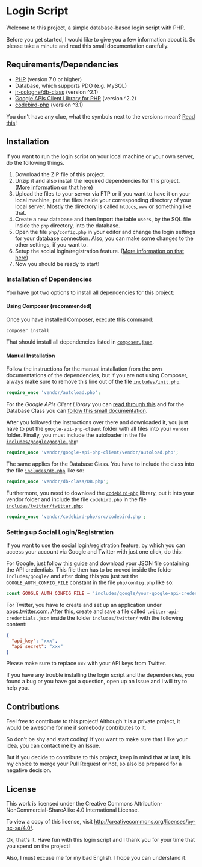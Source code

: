 # Login Script

Welcome to this project, a simple database-based login script with PHP.

Before you get started, I would like to give you a few information about it. So please take a minute and read this small documentation carefully.

## Requirements/Dependencies

- [PHP](http://php.net) (version 7.0 or higher)
- Database, which supports PDO (e.g. MySQL)
- [jr-cologne/db-class](https://github.com/jr-cologne/db-class) (version ^2.1)
- [Google APIs Client Library for PHP](https://github.com/google/google-api-php-client) (version ^2.2)
- [codebird-php](https://github.com/jublonet/codebird-php) (version ^3.1)

You don't have any clue, what the symbols next to the versions mean? [Read this](https://getcomposer.org/doc/articles/versions.md)!

## Installation

If you want to run the login script on your local machine or your own server, do the following things.

1. Download the ZIP file of this project.
2. Unzip it and also install the required dependencies for this project. ([More information on that here](https://github.com/jr-cologne/login-script#installation_of_dependencies))
3. Upload the files to your server via FTP or if you want to have it on your local machine, put the files inside your corresponding directory of your local server. Mostly the directory is called `htdocs`, `www` or something like that.
4. Create a new database and then import the table `users`, by the SQL file inside the `php` directory, into the database.
5. Open the file `php/config.php` in your editor and change the login settings for your database connection. Also, you can make some changes to the other settings, if you want to.
6. Setup the social login/registration feature. ([More information on that here](https://github.com/jr-cologne/login-script#setting_up_social_login-registration))
7. Now you should be ready to start!

### Installation of Dependencies

You have got two options to install all dependencies for this project:

#### Using Composer (recommended)

Once you have installed [Composer](https://getcomposer.org), execute this command:

`composer install`

That should install all dependencies listed in [`composer.json`](https://github.com/jr-cologne/login-script/blob/master/composer.json).

#### Manual Installation

Follow the instructions for the manual installation from the own documentations of the dependencies, but if you are not using Composer, always make sure to remove this line out of the file [`includes/init.php`](https://github.com/jr-cologne/login-script/blob/master/includes/init.php):

```php
require_once 'vendor/autoload.php';
```

For the *Google APIs Client Library* you can [read through this](https://github.com/google/google-api-php-client#download-the-release) and for the Database Class you can [follow this small documentation](https://github.com/jr-cologne/db-class#manual-installation).

After you followed the instructions over there and downloaded it, you just have to put the `google-api-php-client` folder with all files into your `vendor` folder. Finally, you must include the autoloader in the file [`includes/google/google.php`](https://github.com/jr-cologne/login-script/blob/master/includes/google/google.php):

```php
require_once 'vendor/google-api-php-client/vendor/autoload.php';
```

The same applies for the Database Class. You have to include the class into the file [`includes/db.php`](https://github.com/jr-cologne/login-script/blob/master/includes/db.php) like so:

```php
require_once 'vendor/db-class/DB.php';
```

Furthermore, you need to download the [`codebird-php`](https://github.com/jublonet/codebird-php) library, put it into your vendor folder and include the file `codebird.php` in the file [`includes/twitter/twitter.php`](https://github.com/jr-cologne/login-script/blob/master/includes/twitter/twitter.php):

```php
require_once 'vendor/codebird-php/src/codebird.php';
```

### Setting up Social Login/Registration

If you want to use the social login/registration feature, by which you can access your account via Google and Twitter with just one click, do this:

For Google, just follow [this guide](https://developers.google.com/identity/sign-in/web/devconsole-project) and download your JSON file containing the API credentials. This file then has to be moved inside the folder `includes/google/` and after doing this you just set the `GOOGLE_AUTH_CONFIG_FILE` constant in the file `php/config.php` like so:

```php
const GOOGLE_AUTH_CONFIG_FILE = 'includes/google/your-google-api-credentials-file.json';
```

For Twitter, you have to create and set up an application under [apps.twitter.com](https://apps.twitter.com/). After this, create and save a file called `twitter-api-credentials.json` inside the folder `includes/twitter/` with the following content:

```json
{
  "api_key": "xxx",
  "api_secret": "xxx"
}
```

Please make sure to replace `xxx` with your API keys from Twitter.


If you have any trouble installing the login script and the dependencies, you found a bug or you have got a question, open up an Issue and I will try to help you.

## Contributions

Feel free to contribute to this project! Although it is a private project, it would be awesome for me if somebody contributes to it.

So don't be shy and start coding! If you want to make sure that I like your idea, you can contact me by an Issue.

But if you decide to contribute to this project, keep in mind that at last, it is my choice to merge your Pull Request or not, so also be prepared for a negative decision.

## License

This work is licensed under the Creative Commons Attribution-NonCommercial-ShareAlike 4.0 International License.

To view a copy of this license, visit http://creativecommons.org/licenses/by-nc-sa/4.0/.


Ok, that's it. Have fun with this login script and I thank you for your time that you spend on the project!

Also, I must excuse me for my bad English. I hope you can understand it.
